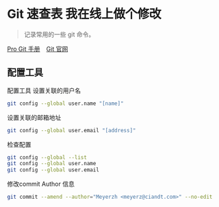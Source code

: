 # Git 速查表 我在线上做个修改

> 记录常用的一些 git 命令。

[Pro Git 手册](https://www.progit.cn/) &ensp;  [Git 官网](https://git-scm.com/)


## 配置工具
配置工具
设置关联的用户名
```bash
git config --global user.name "[name]"
```

设置关联的邮箱地址
```bash
git config --global user.email "[address]"
```

检查配置
```bash
git config --global --list
git config --global user.name
git config --global user.email
```

修改commit Author 信息
```bash
git commit --amend --author="Meyerzh <meyerz@ciandt.com>" --no-edit
```
